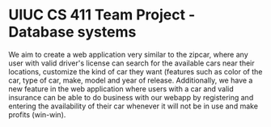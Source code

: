 # UIUC CS 411 Team Project - Database systems
We aim to create a web application very similar to the zipcar, where any user with valid driver's license can search for the available cars near their locations, customize the kind of car they want (features such as color of the car, type of car, make, model and year of release. Additionally, we have a new feature in the web application where users with a car and valid insurance can be able to do business with our webapp by registering and entering the availability of their car whenever it will not be in use and make profits (win-win). 
